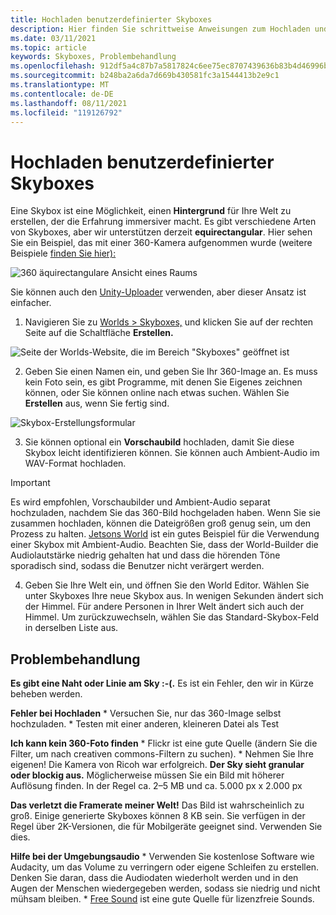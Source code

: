 ```yaml
---
title: Hochladen benutzerdefinierter Skyboxes
description: Hier finden Sie schrittweise Anweisungen zum Hochladen und Beheben von Problemen mit Ihren benutzerdefinierten Skyboxes in AltspaceVR-Funktionen.
ms.date: 03/11/2021
ms.topic: article
keywords: Skyboxes, Problembehandlung
ms.openlocfilehash: 912df5a4c87b7a5817824c6ee75ec8707439636b83b4d46996bbc4129ee6e9de
ms.sourcegitcommit: b248ba2a6da7d669b430581fc3a1544413b2e9c1
ms.translationtype: MT
ms.contentlocale: de-DE
ms.lasthandoff: 08/11/2021
ms.locfileid: "119126792"
---
```

# <a name="uploading-custom-skyboxes"></a>Hochladen benutzerdefinierter Skyboxes

Eine Skybox ist eine Möglichkeit, einen **Hintergrund** für Ihre Welt zu erstellen, der die Erfahrung immersiver macht. Es gibt verschiedene Arten von Skyboxes, aber wir unterstützen derzeit **equirectangular**. Hier sehen Sie ein Beispiel, das mit einer 360-Kamera aufgenommen wurde (weitere Beispiele [finden Sie hier):](http://moments.mankindforward.com/) 

![360 äquirectangulare Ansicht eines Raums](images/custom-skyboxes-img-01.jpeg)

Sie können auch den [Unity-Uploader](world-building-toolkit-getting-started.md) verwenden, aber dieser Ansatz ist einfacher.

1. Navigieren Sie zu [Worlds > Skyboxes,](https://account.altvr.com/skyboxes) und klicken Sie auf der rechten Seite auf die Schaltfläche **Erstellen.**

![Seite der Worlds-Website, die im Bereich "Skyboxes" geöffnet ist](images/custom-skyboxes-img-02.png)

2. Geben Sie einen Namen ein, und geben Sie Ihr 360-Image an. Es muss kein Foto sein, es gibt Programme, mit denen Sie Eigenes zeichnen können, oder Sie können online nach etwas suchen. Wählen Sie **Erstellen** aus, wenn Sie fertig sind. 

![Skybox-Erstellungsformular](images/custom-skyboxes-img-03.png)

3. Sie können optional ein **Vorschaubild** hochladen, damit Sie diese Skybox leicht identifizieren können. Sie können auch Ambient-Audio im WAV-Format hochladen. 

> [!IMPORTANT]
> Es wird empfohlen, Vorschaubilder und Ambient-Audio separat hochzuladen, nachdem Sie das 360-Bild hochgeladen haben. Wenn Sie sie zusammen hochladen, können die Dateigrößen groß genug sein, um den Prozess zu halten. [Jetsons World](https://account.altvr.com/worlds/1004174988393054363/spaces/1084431533181240311) ist ein gutes Beispiel für die Verwendung einer Skybox mit Ambient-Audio. Beachten Sie, dass der World-Builder die Audiolautstärke niedrig gehalten hat und dass die hörenden Töne sporadisch sind, sodass die Benutzer nicht verärgert werden. 

4. Geben Sie Ihre Welt ein, und öffnen Sie den World Editor. Wählen Sie unter Skyboxes Ihre neue Skybox aus. In wenigen Sekunden ändert sich der Himmel. Für andere Personen in Ihrer Welt ändert sich auch der Himmel. Um zurückzuwechseln, wählen Sie das Standard-Skybox-Feld in derselben Liste aus.  

## <a name="troubleshooting"></a>Problembehandlung

**Es gibt eine Naht oder Linie am Sky :-(.** Es ist ein Fehler, den wir in Kürze beheben werden.

**Fehler bei Hochladen**
    * Versuchen Sie, nur das 360-Image selbst hochzuladen.
    * Testen mit einer anderen, kleineren Datei als Test

**Ich kann kein 360-Foto finden**
    * Flickr ist eine gute Quelle (ändern Sie die Filter, um nach creativen commons-Filtern zu suchen).
    * Nehmen Sie Ihre eigenen! Die Kamera von Ricoh war erfolgreich. 
**Der Sky sieht granular oder blockig aus.** Möglicherweise müssen Sie ein Bild mit höherer Auflösung finden. In der Regel ca. 2–5 MB und ca. 5.000 px x 2.000 px

**Das verletzt die Framerate meiner Welt!**
Das Bild ist wahrscheinlich zu groß. Einige generierte Skyboxes können 8 KB sein. Sie verfügen in der Regel über 2K-Versionen, die für Mobilgeräte geeignet sind. Verwenden Sie dies.

**Hilfe bei der Umgebungsaudio**
    * Verwenden Sie kostenlose Software wie Audacity, um das Volume zu verringern oder eigene Schleifen zu erstellen. Denken Sie daran, dass die Audiodaten wiederholt werden und in den Augen der Menschen wiedergegeben werden, sodass sie niedrig und nicht mühsam bleiben.
    * [Free Sound](https://freesound.org/) ist eine gute Quelle für lizenzfreie Sounds.
